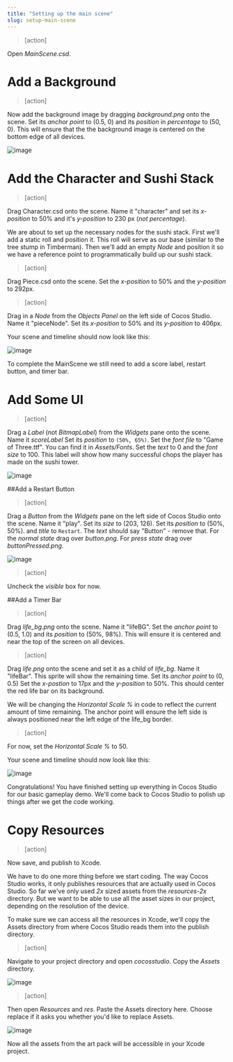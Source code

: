 ```yaml
---
title: "Setting up the main scene"
slug: setup-main-scene
---
```


> [action]
> 
Open *MainScene.csd*. 

Add a Background
================

> [action]
> 
Now add the background image by dragging *background.png* onto the scene. Set its *anchor point* to (0.5, 0) and its *position* in *percentage* to (50, 0). This will ensure that the the background image is centered on the bottom edge of all devices.

![image](setUpBackground.png)

Add the Character and Sushi Stack
=================================

> [action]
> 
Drag Character.csd onto the scene. Name it "character" and set its *x-position* to 50% and it's *y-position* to 230 px (*not percentage*).

We are about to set up the necessary nodes for the sushi stack. First we'll add a static roll and position it. This roll will serve as our base (similar to the tree stump in Timberman). Then we'll add an empty *Node* and position it so we have a reference point to programmatically build up our sushi stack.  

> [action]
> 
Drag Piece.csd onto the scene. Set the *x-position* to 50% and the *y-position* to 292px.

> [action]
> 
Drag in a *Node* from the *Objects Panel* on the left side of Cocos Studio.  Name it "pieceNode". Set its *x-position* to 50% and its *y-position* to 406px.  

Your scene and timeline should now look like this:

![image](afterPieceNode.png)

To complete the MainScene we still need to add a score label, restart button, and timer bar.

Add Some UI
===========

> [action]
> 
Drag a *Label* (not *BitmapLabel*) from the *Widgets* pane onto the scene. Name it *scoreLabel* Set its *position* to `(50%, 65%)`. Set the *font file* to "Game of Three.ttf". You can find it in *Assets/Fonts*. Set the *text* to 0 and the *font size* to 100. This label will show how many successful chops the player has made on the sushi tower.

![image](afterScoreLabel.png)

##Add a Restart Button

> [action]
> 
Drag a *Button* from the *Widgets* pane on the left side of Cocos Studio onto the scene. Name it "play". Set its *size* to (203, 126). Set its *position* to (50%, 50%). and *title* to `Restart`. The *text* should say "Button" - remove that. For the *normal state* drag over *button.png*. For *press state* drag over *buttonPressed.png*. 

![image](afterPlayButton.png)

> [action]
> 
Uncheck the *visible* box for now.

##Add a Timer Bar

> [action]
> 
Drag *life_bg.png* onto the scene. Name it "lifeBG". Set the *anchor point* to (0.5, 1.0) and its *position* to (50%, 98%). This will ensure it is centered and near the top of the screen on all devices.

> [action]
> 
Drag *life.png* onto the scene and set it as a child of *life_bg*. Name it "lifeBar". This sprite will show the remaining time. Set its *anchor point* to (0, 0.5)  Set the *x-postion* to 17px and the *y-position* to 50%. This should center the red life bar on its background.

We will be changing the *Horizontal Scale %* in code to reflect the current amount of time remaining. The anchor point will ensure the left side is always positioned near the left edge of the life_bg border. 

> [action]
> 
For now, set the *Horizontal Scale %* to 50.

Your scene and timeline should now look like this:

![image](finalP3.png)

Congratulations! You have finished setting up everything in Cocos Studio for our basic gameplay demo. We'll come back to Cocos Studio to polish up things after we get the code working.

Copy Resources
=======================

> [action]
> 
Now save, and publish to Xcode.

We have to do one more thing before we start coding. The way Cocos Studio works, it only publishes resources that are actually used in Cocos Studio. So far we've only used *2x* sized assets from the *resources-2x* directory. But we want to be able to use all the asset sizes in our project, depending on the resolution of the device.

To make sure we can access all the resources in Xcode, we'll copy the Assets directory from where Cocos Studio reads them into the publish directory.

> [action]
> 
Navigate to your project directory and open *cocosstudio*. Copy the *Assets* directory.

![image](findAssets.png)

> [action]
> 
Then open *Resources* and *res*. Paste the Assets directory here. Choose replace if it asks you whether you'd like to replace Assets.

![image](pasteAssets.png)

Now all the assets from the art pack will be accessible in your Xcode project.